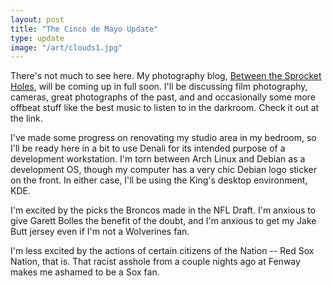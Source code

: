 ```yaml
---
layout: post
title: "The Cinco de Mayo Update"
type: update
image: "/art/clouds1.jpg"
---
```


There's not much to see here.  My photography blog,
[Between the Sprocket Holes][btsh], will be coming up in full soon.
I'll be discussing film photography, cameras, great photographs of the
past, and and occasionally some more offbeat stuff like the best music
to listen to in the darkroom.  Check it out at the link.

I've made some progress on renovating my studio area in my bedroom, so
I'll be ready here in a bit to use Denali for its intended purpose of a
development workstation.  I'm torn between Arch Linux and Debian as
a development OS, though my computer has a very chic Debian logo sticker
on the front.  In either case, I'll be using the King's desktop
environment, KDE.

I'm excited by the picks the Broncos made in the NFL Draft.  I'm anxious
to give Garett Bolles the benefit of the doubt, and I'm anxious to get
my Jake Butt jersey even if I'm not a Wolverines fan.

I'm less excited by the actions of certain citizens of the Nation -- Red
Sox Nation, that is.  That racist asshole from a couple nights ago at
Fenway makes me ashamed to be a Sox fan.

[btsh]: https://sprocketholes.net

